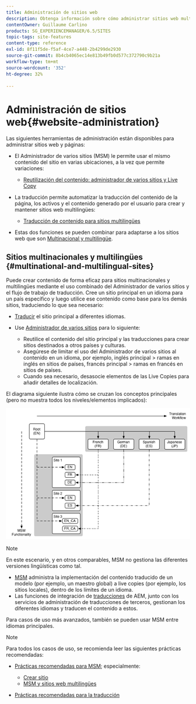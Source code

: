 ```yaml
---
title: Administración de sitios web
description: Obtenga información sobre cómo administrar sitios web multilingües con Adobe Experience Manager.
contentOwner: Guillaume Carlino
products: SG_EXPERIENCEMANAGER/6.5/SITES
topic-tags: site-features
content-type: reference
exl-id: 8f11f5de-f5af-4ce7-a448-2b4299de2930
source-git-commit: 8b4cb4065ec14e813b49fb0d577c372790c9b21a
workflow-type: tm+mt
source-wordcount: '352'
ht-degree: 32%

---
```


# Administración de sitios web{#website-administration}

Las siguientes herramientas de administración están disponibles para administrar sitios web y páginas:

* El Administrador de varios sitios (MSM) le permite usar el mismo contenido del sitio en varias ubicaciones, a la vez que permite variaciones:

   * [Reutilización del contenido: administrador de varios sitios y Live Copy](/help/sites-administering/msm.md)

* La traducción permite automatizar la traducción del contenido de la página, los activos y el contenido generado por el usuario para crear y mantener sitios web multilingües:

   * [Traducción de contenido para sitios multilingües](/help/sites-administering/translation.md)

* Estas dos funciones se pueden combinar para adaptarse a los sitios web que son [Multinacional y multilingüe](#multinational-and-multilingual-sites).

## Sitios multinacionales y multilingües {#multinational-and-multilingual-sites}

Puede crear contenido de forma eficaz para sitios multinacionales y multilingües mediante el uso combinado del Administrador de varios sitios y el flujo de trabajo de traducción. Cree un sitio principal en un idioma para un país específico y luego utilice ese contenido como base para los demás sitios, traduciendo lo que sea necesario:

* [Traducir](/help/sites-administering/translation.md) el sitio principal a diferentes idiomas.

* Use [Administrador de varios sitios](/help/sites-administering/msm.md) para lo siguiente:

   * Reutilice el contenido del sitio principal y las traducciones para crear sitios destinados a otros países y culturas.
   * Asegúrese de limitar el uso del Administrador de varios sitios al contenido en un idioma, por ejemplo, inglés principal > ramas en inglés en sitios de países, francés principal > ramas en francés en sitios de países.
   * Cuando sea necesario, desasocie elementos de las Live Copies para añadir detalles de localización.

El diagrama siguiente ilustra cómo se cruzan los conceptos principales (pero no muestra todos los niveles/elementos implicados):

![Diagrama que muestra los conceptos principales de MSM y traducción](assets/chlimage_1-71a.png)

>[!NOTE]
>
>En este escenario, y en otros comparables, MSM no gestiona las diferentes versiones lingüísticas como tal.
>
>* [MSM](/help/sites-administering/msm.md) administra la implementación del contenido traducido de un modelo (por ejemplo, un maestro global) a live copies (por ejemplo, los sitios locales), dentro de los límites de un idioma.
>* Las funciones de integración de [traducciones](/help/sites-administering/translation.md) de AEM, junto con los servicios de administración de traducciones de terceros, gestionan los diferentes idiomas y traducen el contenido a estos.
>
>Para casos de uso más avanzados, también se pueden usar MSM entre idiomas principales.

>[!NOTE]
>
>Para todos los casos de uso, se recomienda leer las siguientes prácticas recomendadas:
>
>* [Prácticas recomendadas para MSM](/help/sites-administering/msm-best-practices.md); especialmente:
>
>   * [Crear sitio](/help/sites-administering/msm-best-practices.md#create-site)
>   * [MSM y sitios web multilingües](/help/sites-administering/msm-best-practices.md#msm-and-multilingual-websites)
>
>* [Prácticas recomendadas para la traducción](/help/sites-administering/tc-bp.md)
